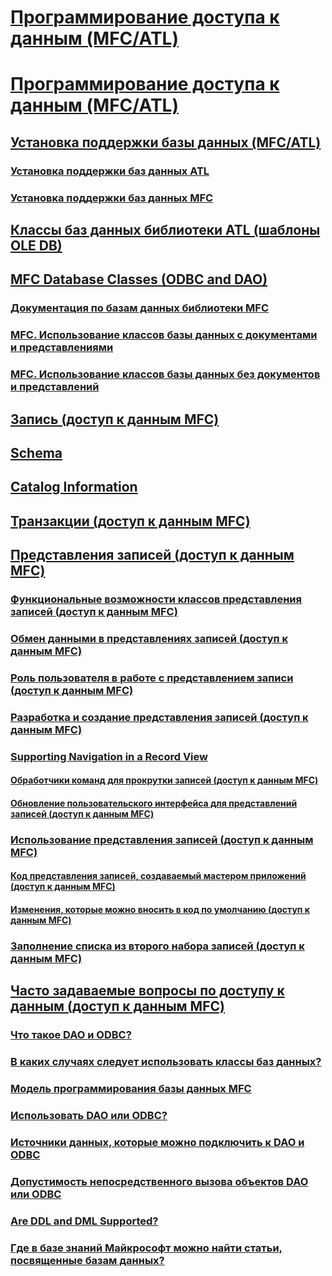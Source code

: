 # [Программирование доступа к данным (MFC/ATL)](data-access-programming-mfc-atl.md)
# [Программирование доступа к данным (MFC/ATL)](data-access-programming-mfc-atl.md)
## [Установка поддержки базы данных (MFC/ATL)](installing-database-support-mfc-atl.md)
### [Установка поддержки баз данных ATL](installing-atl-database-support.md)
### [Установка поддержки баз данных MFC](installing-mfc-database-support.md)
## [Классы баз данных библиотеки ATL (шаблоны OLE DB)](atl-database-classes-ole-db-templates.md)
## [MFC Database Classes (ODBC and DAO)](TocOutOfQuery)
### [Документация по базам данных библиотеки MFC](mfc-database-documentation.md)
### [MFC. Использование классов базы данных с документами и представлениями](mfc-using-database-classes-with-documents-and-views.md)
### [MFC. Использование классов базы данных без документов и представлений](mfc-using-database-classes-without-documents-and-views.md)
## [Запись (доступ к данным MFC)](record-mfc-data-access.md)
## [Schema](TocOutOfQuery)
## [Catalog Information](TocOutOfQuery)
## [Транзакции (доступ к данным MFC)](transactions-mfc-data-access.md)
## [Представления записей (доступ к данным MFC)](record-views-mfc-data-access.md)
### [Функциональные возможности классов представления записей (доступ к данным MFC)](features-of-record-view-classes-mfc-data-access.md)
### [Обмен данными в представлениях записей (доступ к данным MFC)](data-exchange-for-record-views-mfc-data-access.md)
### [Роль пользователя в работе с представлением записи (доступ к данным MFC)](your-role-in-working-with-a-record-view-mfc-data-access.md)
### [Разработка и создание представления записей (доступ к данным MFC)](designing-and-creating-a-record-view-mfc-data-access.md)
### [Supporting Navigation in a Record View](TocOutOfQuery)
#### [Обработчики команд для прокрутки записей (доступ к данным MFC) ](command-handlers-for-record-scrolling-mfc-data-access.md)
#### [Обновление пользовательского интерфейса для представлений записей (доступ к данным MFC)](user-interface-updating-for-record-views-mfc-data-access.md)
### [Использование представления записей (доступ к данным MFC)](using-a-record-view-mfc-data-access.md)
#### [Код представления записей, создаваемый мастером приложений (доступ к данным MFC)](record-view-code-created-by-application-wizard-mfc-data-access.md)
#### [Изменения, которые можно вносить в код по умолчанию (доступ к данным MFC)](changes-you-might-make-to-the-default-code-mfc-data-access.md)
### [Заполнение списка из второго набора записей (доступ к данным MFC)](filling-a-list-box-from-a-second-recordset-mfc-data-access.md)
## [Часто задаваемые вопросы по доступу к данным (доступ к данным MFC) ](data-access-frequently-asked-questions-mfc-data-access.md)
### [Что такое DAO и ODBC?](what-are-dao-and-odbc-q.md)
### [В каких случаях следует использовать классы баз данных?](when-should-i-use-the-database-classes-q.md)
### [Модель программирования базы данных MFC](what-is-the-mfc-database-programming-model-q.md)
### [Использовать DAO или ODBC?](should-i-use-dao-or-odbc-q.md)
### [Источники данных, которые можно подключить к DAO и ODBC](what-data-sources-can-i-access-with-dao-and-odbc-q.md)
### [Допустимость непосредственного вызова объектов DAO или ODBC](can-i-call-dao-or-odbc-directly-q.md)
### [Are DDL and DML Supported?](TocOutOfQuery)
### [Где в базе знаний Майкрософт можно найти статьи, посвященные базам данных?](where-can-i-find-microsoft-knowledge-base-articles-on-database-topics-q.md)
